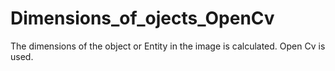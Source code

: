 # Dimensions_of_ojects_OpenCv
The dimensions of the object or Entity in the image is calculated. Open Cv is used.
